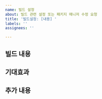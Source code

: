 ```yaml
---
name: 빌드 설정
about: 빌드 관련 설정 또는 패키지 매니저 수정 요청
title: '빌드설정: [내용] '
labels: ''
assignees: ''

---
```


## 빌드 내용

## 기대효과

## 추가 내용
